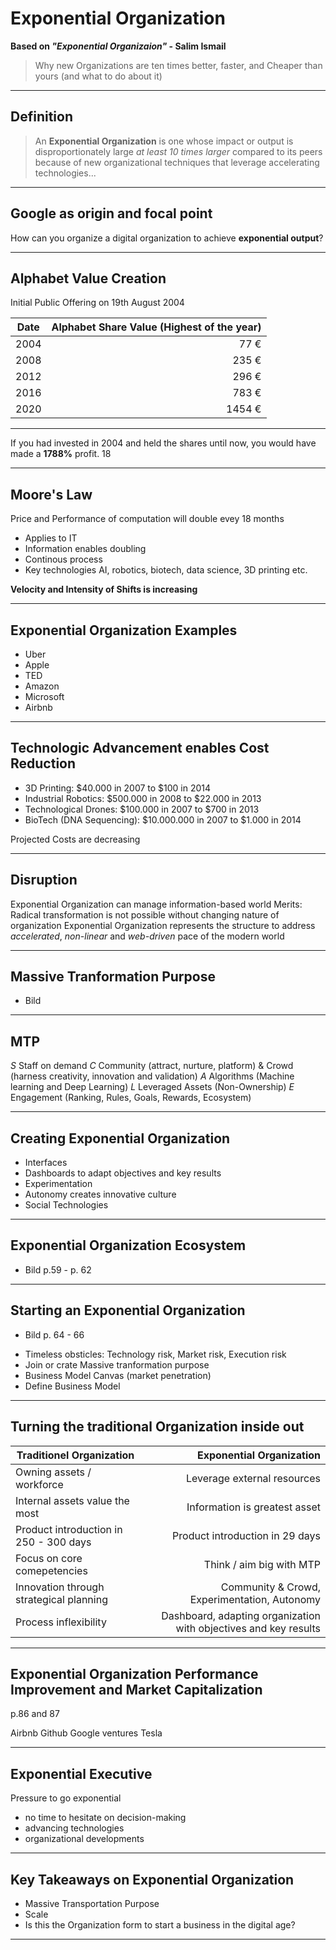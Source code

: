 # Exponential Organization

__Based on _"Exponential Organizaion"_ - Salim Ismail__ 
>Why new Organizations are ten times better, faster, and Cheaper than yours (and what to do about it)

---

## Definition

>An __Exponential Organization__ is one whose impact or output is disproportionately large _at least 10 times larger_ compared to its peers because of new organizational techniques that leverage accelerating technologies...

---
## Google as origin and focal point

How can you organize a digital organization to achieve __exponential output__?

---

## Alphabet Value Creation

Initial Public Offering on 19th August 2004

|   Date   |   Alphabet Share Value (Highest of the year)   |
|   ----   |   ----------------------------------------:    |
|   2004   |   77 €   |
|   2008   |   235 €   |
|   2012   |   296 €   |
|   2016   |   783 €   |
|   2020   |   1454 €   |

---

If you had invested in 2004 and held the shares until now, you would have made a __1788%__ profit. 18


---

## Moore's Law

Price and Performance of computation will double evey 18 months
* Applies to IT
* Information enables doubling
* Continous process
* Key technologies AI, robotics, biotech, data science, 3D printing etc.

__Velocity and Intensity of Shifts is increasing__

---
## Exponential Organization Examples

* Uber
* Apple
* TED
* Amazon
* Microsoft
* Airbnb

---

## Technologic Advancement enables Cost Reduction

* 3D Printing: $40.000 in 2007 to $100 in 2014
* Industrial Robotics: $500.000 in 2008 to $22.000 in 2013
* Technological Drones: $100.000 in 2007 to $700 in 2013
* BioTech (DNA Sequencing): $10.000.000 in 2007 to $1.000 in 2014

Projected Costs are decreasing 

---

## Disruption

Exponential Organization can manage information-based world 
Merits: Radical transformation is not possible without changing nature of organization 
Exponential Organization represents the structure to address _accelerated_, _non-linear_ and _web-driven_ pace of the modern world

---

## Massive Tranformation Purpose

- Bild

---

## MTP

_S_ Staff on demand
_C_ Community (attract, nurture, platform) & Crowd (harness creativity, innovation and validation)
_A_ Algorithms (Machine learning and Deep Learning)
_L_ Leveraged Assets (Non-Ownership)
_E_ Engagement (Ranking, Rules, Goals, Rewards, Ecosystem)

---

## Creating Exponential Organization

* Interfaces
* Dashboards to adapt objectives and key results
* Experimentation
* Autonomy creates innovative culture
* Social Technologies

---

## Exponential Organization Ecosystem

- Bild p.59 - p. 62

---

## Starting an Exponential Organization


- Bild p. 64 - 66

* Timeless obsticles: Technology risk, Market risk, Execution risk
* Join or crate Massive tranformation purpose
* Business Model Canvas (market penetration)
* Define Business Model

---
## Turning the traditional Organization inside out

|   Traditionel Organization   |   Exponential Organization   |
|   ----   |   ----------------------------------------:    |
|   Owning assets / workforce   |   Leverage external resources   |
|   Internal assets value the most   |   Information is greatest asset   |
|   Product introduction in 250 - 300 days   |   Product introduction in 29 days   |
|  Focus on core comepetencies   |   Think / aim big with MTP   |
|   Innovation through strategical planning   |   Community & Crowd, Experimentation, Autonomy   |
|   Process inflexibility   |   Dashboard, adapting organization with objectives and key results   |


---

## Exponential Organization Performance Improvement and Market Capitalization

p.86 and 87

Airbnb 
Github
Google ventures
Tesla

---

## Exponential Executive

Pressure to go exponential
* no time to hesitate on decision-making
* advancing technologies
* organizational developments


---

## Key Takeaways on Exponential Organization

* Massive Transportation Purpose
* Scale 
* Is this the Organization form to start a business in the digital age? 

---
